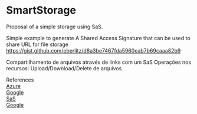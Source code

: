 # SmartStorage
Proposal of a simple storage using SaS.

Simple example to generate A Shared Access Signature that can be used to share URL for file storage
https://gist.github.com/eberlitz/d8a3be7467fda5960eab7b69caaa82b9
  
Compartilhamento de arquivos através de links com um SaS
Operações nos recursos: Upload/Download/Delete de arquivos
  
References  
[Azure](https://azure.microsoft.com/en-us/documentation/articles/storage-dotnet-shared-access-signature-part-1/)  
[Google](https://cloud.google.com/storage/docs/storage-classes)  
[SaS](http://blogs.sas.com/content/sasdummy/2012/12/18/using-sas-to-access-data-stored-on-dropbox/)  
[Google](https://cloud.google.com/storage/?utm_source=google&utm_medium=cpc&utm_campaign=2015-q2-cloud-na-gcp-bkws-freetrial-en)  
  